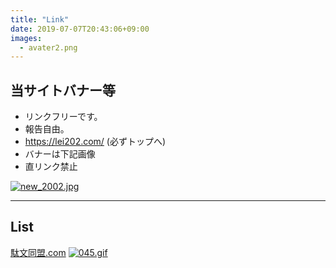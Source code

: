 ```yaml
---
title: "Link"
date: 2019-07-07T20:43:06+09:00
images: 
  - avater2.png
---
```

## 当サイトバナー等

* リンクフリーです。
* 報告自由。
* https://lei202.com/ (必ずトップへ)
* バナーは下記画像
* 直リンク禁止

[![new_2002.jpg](/image/new_2002.jpg)](/)
___

## List
[駄文同盟.com](http://www.dabun-doumei.com/)
[![045.gif](/image/045.gif)](http://www.dabun-doumei.com/)
